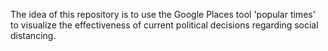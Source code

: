 The idea of this repository is to use the Google Places tool 'popular times' to visualize the effectiveness of current political decisions regarding social distancing. 
